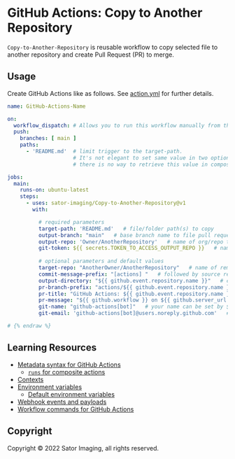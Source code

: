 # GitHub Actions: Copy to Another Repository

`Copy-to-Another-Repository` is reusable workflow to copy selected file to another repository and create Pull Request (PR) to merge.

## Usage

Create GitHub Actions like as follows.
See [action.yml](https://github.com/sator-imaging/Copy-to-Another-Repository/blob/main/action.yml) for further details.

```yaml   {% raw %}
name: GitHub-Actions-Name

on:
  workflow_dispatch: # Allows you to run this workflow manually from the Actions tab
  push:
    branches: [ main ]
    paths:
      - 'README.md'  # limit trigger to the target-path.
                     # It's not elegant to set same value in two options but
                     # there is no way to retrieve this value in composite action.

jobs:
  main:
    runs-on: ubuntu-latest
    steps:
      - uses: sator-imaging/Copy-to-Another-Repository@v1
        with:

          # required parameters
          target-path: 'README.md'   # file/folder path(s) to copy
          output-branch: "main"   # base branch name to file pull request against
          output-repo: 'Owner/AnotherRepository'   # name of org/repo to copy file(s) and open PR
          git-token: ${{ secrets.TOKEN_TO_ACCESS_OUTPUT_REPO }}   # name of GitHub token
          
          # optional parameters and default values
          target-repo: "AnotherOwner/AnotherRepository"   # name of remote org/repo to copy file(s) from
          commit-message-prefix: "[actions] "   # followed by source repository and file name
          output-directory: "${{ github.event.repository.name }}"   # copy file into sub directory
          pr-branch-prefix: "actions/${{ github.event.repository.name }}"   # branch name prefix followed by date and time
          pr-title: "GitHub Actions: ${{ github.event.repository.name }}"   # followed by source repository and file name
          pr-message: "${{ github.workflow }} on ${{ github.server_url }}/${{ github.repository }}"   # followed by action repository
          git-name: "github-actions[bot]"   # your name can be set by ${{ github.actor }}
          git-email: 'github-actions[bot]@users.noreply.github.com'   # associated user icon is shown in commit page

# {% endraw %}
```

## Learning Resources

- [Metadata syntax for GitHub Actions](https://docs.github.com/en/actions/creating-actions/metadata-syntax-for-github-actions)
  - [`runs` for composite actions](https://docs.github.com/en/actions/creating-actions/metadata-syntax-for-github-actions#runs-for-composite-actions)
- [Contexts](https://docs.github.com/en/actions/learn-github-actions/contexts)
- [Environment variables](https://docs.github.com/en/actions/learn-github-actions/environment-variables)
  - [Default environment variables](https://docs.github.com/en/actions/learn-github-actions/environment-variables#default-environment-variables)
- [Webhook events and payloads](https://docs.github.com/en/developers/webhooks-and-events/webhooks/webhook-events-and-payloads)
- [Workflow commands for GitHub Actions](https://docs.github.com/en/actions/using-workflows/workflow-commands-for-github-actions)

## Copyright

Copyright &copy; 2022 Sator Imaging, all rights reserved.
